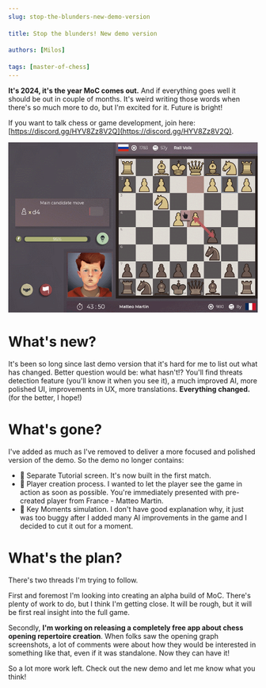 ```yaml
---
slug: stop-the-blunders-new-demo-version

title: Stop the blunders! New demo version

authors: [Milos]

tags: [master-of-chess]
---
```


**It's 2024, it's the year MoC comes out.** And if everything goes well it should be out in couple of months. It's weird writing those words when there's so much more to do, but I'm excited for it. Future is bright!

If you want to talk chess or game development, join here: [https://discord.gg/HYV8Zz8V2Q](https://discord.gg/HYV8Zz8V2Q).

![new look](./moc.gif)

# What's new?

It's been so long since last demo version that it's hard for me to list out what has changed. Better question would be: what hasn't!? You'll find threats detection feature (you'll know it when you see it), a much improved AI, more polished UI, improvements in UX, more translations. **Everything changed.** (for the better, I hope!)

# What's gone?

I've added as much as I've removed to deliver a more focused and polished version of the demo.
So the demo no longer contains:

- 📰 Separate Tutorial screen. It's now built in the first match.
- 🤵 Player creation process. I wanted to let the player see the game in action as soon as possible. You're immediately presented with pre-created player from France - Matteo Martin.
- 🔑 Key Moments simulation. I don't have good explanation why, it just was too buggy after I added many AI improvements in the game and I decided to cut it out for a moment.

# What's the plan?

There's two threads I'm trying to follow.

First and foremost I'm looking into creating an alpha build of MoC. There's plenty of work to do, but I think I'm getting close. It will be rough, but it will be first real insight into the full game.

Secondly, **I'm working on releasing a completely free app about chess opening repertoire creation**. When folks saw the opening graph screenshots, a lot of comments were about how they would be interested in something like that, even if it was standalone. Now they can have it!

So a lot more work left. Check out the new demo and let me know what you think!
